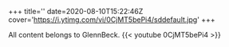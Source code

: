 +++
title=''
date=2020-08-10T15:22:46Z
cover='https://i.ytimg.com/vi/0CjMT5bePi4/sddefault.jpg'
+++

All content belongs to GlennBeck.
{{< youtube 0CjMT5bePi4 >}}

